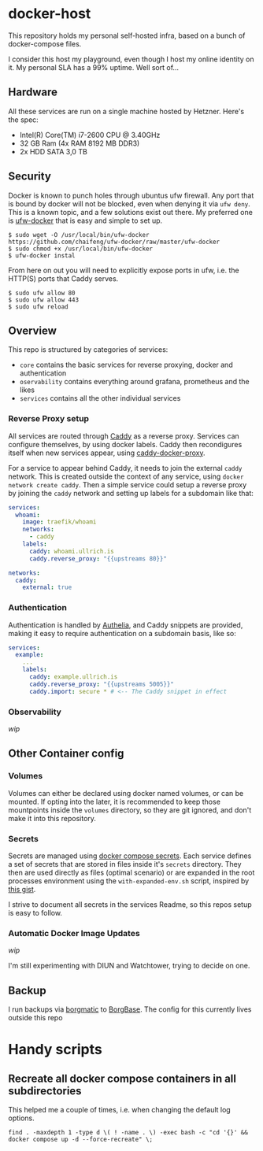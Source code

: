 # docker-host

This repository holds my personal self-hosted infra, based on a bunch of docker-compose files.

I consider this host my playground, even though I host my online identity on it. My personal SLA has a 99% uptime. Well sort of...

## Hardware

All these services are run on a single machine hosted by Hetzner. Here's the spec:
- Intel(R) Core(TM) i7-2600 CPU @ 3.40GHz
- 32 GB Ram (4x RAM 8192 MB DDR3)
- 2x HDD SATA 3,0 TB

## Security

Docker is known to punch holes through ubuntus ufw firewall. Any port that is bound by docker will not be blocked, even when denying it via `ufw deny`. This is a known topic, and a few solutions exist out there. My preferred one is [ufw-docker](https://github.com/chaifeng/ufw-docker?tab=readme-ov-file#ufw-docker-util) that is easy and simple to set up.

```shell
$ sudo wget -O /usr/local/bin/ufw-docker https://github.com/chaifeng/ufw-docker/raw/master/ufw-docker
$ sudo chmod +x /usr/local/bin/ufw-docker
$ ufw-docker instal
```

From here on out you will need to explicitly expose ports in ufw, i.e. the HTTP(S) ports that Caddy serves.

```shell
$ sudo ufw allow 80
$ sudo ufw allow 443
$ sudo ufw reload
```

## Overview

This repo is structured by categories of services:
- `core` contains the basic services for reverse proxying, docker and authentication
- `oservability` contains everything around grafana, prometheus and the likes
- `services` contains all the other individual services

### Reverse Proxy setup

All services are routed through [Caddy](https://caddyserver.com) as a reverse proxy. Services can configure themselves, by using docker labels. Caddy then recondigures itself when new services appear, using [caddy-docker-proxy](https://github.com/lucaslorentz/caddy-docker-proxy).

For a service to appear behind Caddy, it needs to join the external `caddy` network. This is created outside the context of any service, using `docker network create caddy`. Then a simple service could setup a reverse proxy by joining the `caddy` network and setting up labels for a subdomain like that:

```yaml
services:
  whoami:
    image: traefik/whoami
    networks:
      - caddy
    labels:
      caddy: whoami.ullrich.is
      caddy.reverse_proxy: "{{upstreams 80}}"

networks:
  caddy:
    external: true
```

### Authentication

Authentication is handled by [Authelia](https://www.authelia.com), and Caddy snippets are provided, making it easy to require authentication on a subdomain basis, like so:

```yml
services:
  example:
    ...
    labels:
      caddy: example.ullrich.is
      caddy.reverse_proxy: "{{upstreams 5005}}"
      caddy.import: secure * # <-- The Caddy snippet in effect
```

### Observability

*wip*

## Other Container config

### Volumes

Volumes can either be declared using docker named volumes, or can be mounted. If opting into the later, it is recommended to keep those mountpoints inside the `volumes` directory, so they are git ignored, and don't make it into this repository.

### Secrets

Secrets are managed using [docker compose secrets](https://docs.docker.com/compose/how-tos/use-secrets/). Each service defines a set of secrets that are stored in files inside it's `secrets` directory. They then are used directly as files (optimal scenario) or are expanded in the root processes environment using the `with-expanded-env.sh` script, inspired by [this gist](https://gist.github.com/bvis/b78c1e0841cfd2437f03e20c1ee059fe).

I strive to document all secrets in the services Readme, so this repos setup is easy to follow.

### Automatic Docker Image Updates

*wip*

I'm still experimenting with DIUN and Watchtower, trying to decide on one.


## Backup

I run backups via [borgmatic](https://github.com/borgmatic-collective/borgmatic) to [BorgBase](https://www.borgbase.com). The config for this currently lives outside this repo


# Handy scripts

## Recreate all docker compose containers in all subdirectories

This helped me a couple of times, i.e. when changing the default log options.

```
find . -maxdepth 1 -type d \( ! -name . \) -exec bash -c "cd '{}' && docker compose up -d --force-recreate" \;
```